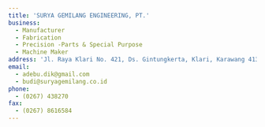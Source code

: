 ```yaml
---
title: 'SURYA GEMILANG ENGINEERING, PT.'
business:
  - Manufacturer
  - Fabrication
  - Precision -Parts & Special Purpose
  - Machine Maker
address: 'Jl. Raya Klari No. 421, Ds. Gintungkerta, Klari, Karawang 41371'
email:
  - adebu.dik@gmail.com
  - budi@suryagemilang.co.id
phone:
  - (0267) 438270
fax:
  - (0267) 8616584
---
```

